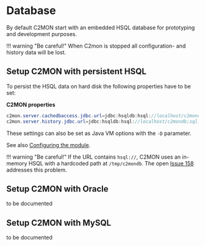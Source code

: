 # Database
By default C2MON start with an embedded HSQL database for prototyping and development purposes.

!!! warning "Be careful!"
    When C2mon is stopped all configuration- and history data will be lost.

## Setup C2MON with persistent HSQL
To persist the HSQL data on hard disk the following properties have to be set:

**C2MON properties**

```java
c2mon.server.cachedbaccess.jdbc.url=jdbc:hsqldb:hsql://localhost/c2mondb;sql.syntax_ora=true
c2mon.server.history.jdbc.url=jdbc:hsqldb:hsql://localhost/c2mondb;sql.syntax_ora=true
```
These settings can also be set as Java VM options with the ```-D``` parameter.

See also [Configuring the module](/user-guide/client-api/history/#configuring-the-module).

!!! warning "Be careful!"
    If the URL contains ``hsql://``, C2MON uses an in-memory HSQL with a hardcoded path at ``/tmp/c2mondb``.
    The open [Issue 158](https://gitlab.cern.ch/c2mon/c2mon/issues/158) addresses this problem.

## Setup C2MON with Oracle
to be documented

## Setup C2MON with MySQL
to be documented